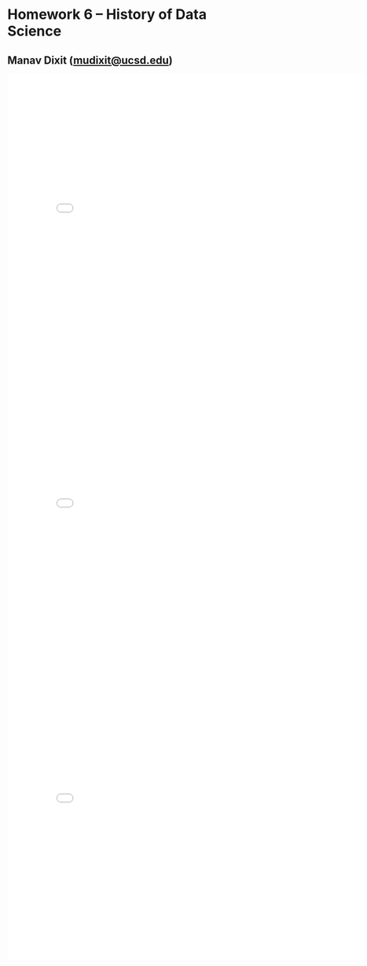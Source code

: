 # Homework 6 – History of Data Science
## Manav Dixit (mudixit@ucsd.edu)

<iframe src='snow-map.html' width=800 height=600 frameBorder=0></iframe>

<iframe src='galton-fig.html' width=800 height=600 frameBorder=0></iframe>

<iframe src='france-fig.html' width=800 height=600 frameBorder=0></iframe>
